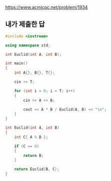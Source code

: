 https://www.acmicpc.net/problem/1934

내가 제출한 답
--------------
```cpp
#include <iostream>

using namespace std;

int Euclid(int A, int B);

int main()
{
	int A{}, B{}, T{};

	cin >> T;

	for (int i = 0; i < T; i++)
	{
		cin >> A >> B;

		cout << A * B / Euclid(A, B) << "\n";
	}
}

int Euclid(int A, int B)
{
	int C{ A % B };

	if (C == 0)
	{
		return B;
	}

	return Euclid(B, C);
}
```
